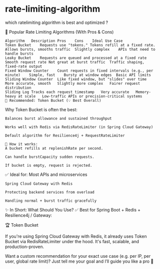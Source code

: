# rate-limiting-algorithm

which ratelimiting algorithm is best and optimized ?

🚀 Popular Rate Limiting Algorithms (With Pros & Cons)

    Algorithm	Description	Pros	Cons	Ideal Use Case
    Token Bucket	Requests use "tokens." Tokens refill at a fixed rate.	Allows bursts, smooths traffic	Slightly complex	APIs that need to handle bursts
    Leaky Bucket	Requests are queued and processed at a fixed rate	Smooth request rate	Not great at burst traffic	Traffic shaping, fixed-rate output
    Fixed Window Counter	Count requests in fixed intervals (e.g., per minute)	Simple, fast	Bursty at window edges	Basic API limits
    Sliding Window Counter	Like fixed window, but "slides" over time	More accurate, smooth	Slightly more complex	Fairer request distribution
    Sliding Log	Tracks each request timestamp	Very accurate	Memory-heavy at scale	Low-traffic APIs or precision-critical systems
    🧠 Recommended: Token Bucket (💡 Best Overall)

Why Token Bucket is often the best:

    Balances burst allowance and sustained throughput

    Works well with Redis via RedisRateLimiter (in Spring Cloud Gateway)

    Default algorithm for Resilience4j + RequestRateLimiter

    🔧 How it works:
    A bucket refills at replenishRate per second.
    
    Can handle burstCapacity sudden requests.
    
    If bucket is empty, request is rejected.

✅ Ideal for:
    Most APIs and microservices
    
    Spring Cloud Gateway with Redis
    
    Protecting backend services from overload
    
    Handling normal + burst traffic gracefully

✨ In Short: What Should You Use?
    ✅ Best for Spring Boot + Redis + Resilience4j / Gateway:

🏆 Token Bucket

  If you're using Spring Cloud Gateway with Redis, it already uses Token Bucket via RedisRateLimiter under the hood. It's fast, scalable, and production-proven.
  
  Want a custom recommendation for your exact use case (e.g. per IP, per user, global rate limit)? Just tell me your goal and I’ll guide you like a pro 🚀

